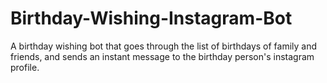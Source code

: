 # Birthday-Wishing-Instagram-Bot

A birthday wishing bot that goes through the list of birthdays of family and friends, and sends an instant message to the birthday person's instagram profile.
